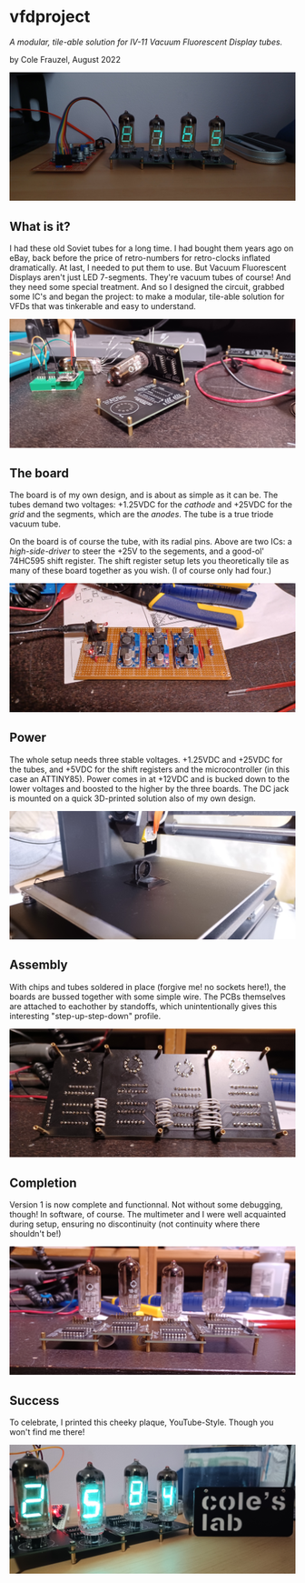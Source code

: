 # vfdproject
*A modular, tile-able solution for IV-11 Vacuum Fluorescent Display tubes.*

by Cole Frauzel, August 2022

![4x IV-11 VFDs, front and center, illumied with numbers](/img/4tubes_on_front.jpg)

## What is it?
I had these old Soviet tubes for a long time. I had bought them years ago on eBay, back before the price of retro-numbers for retro-clocks inflated dramatically. At last, I needed to put them to use. But Vacuum Fluorescent Displays aren't just LED 7-segments. They're vacuum tubes of course! And they need some special treatment. And so I designed the circuit, grabbed some IC's and began the project: to make a modular, tile-able solution for VFDs that was tinkerable and easy to understand.

![An unpopulated tube board](/img/board_unpopulated.jpg)

## The board
The board is of my own design, and is about as simple as it can be. The tubes demand two voltages: +1.25VDC for the *cathode* and +25VDC for the *grid* and the segments, which are the *anodes*. The tube is a true triode vacuum tube.

On the board is of course the tube, with its radial pins. Above are two ICs: a *high-side-driver* to steer the +25V to the segements, and a good-ol' 74HC595 shift register. The shift register setup lets you theoretically tile as many of these board together as you wish. (I of course only had four.)

![The power board](/img/power_board.jpg)

## Power
The whole setup needs three stable voltages. +1.25VDC and +25VDC for the tubes, and +5VDC for the shift registers and the microcontroller (in this case an ATTINY85). Power comes in at +12VDC and is bucked down to the lower voltages and boosted to the higher by the three boards. The DC jack is mounted on a quick 3D-printed solution also of my own design.

![3D Printed DC jack holder](/img/3dprint.jpg)

## Assembly
With chips and tubes soldered in place (forgive me! no sockets here!), the boards are bussed together with some simple wire. The PCBs themselves are attached to eachother by standoffs, which unintentionally gives this interesting "step-up-step-down" profile.

![The soldered undersides](/img/underside.jpg)

## Completion
Version 1 is now complete and functionnal. Not without some debugging, though! In software, of course. The multimeter and I were well acquainted during setup, ensuring no discontinuity (not continuity where there shouldn't be!)

![The back of the tubes, dating them to the early 90's](/img/backside.jpg)

## Success
To celebrate, I printed this cheeky plaque, YouTube-Style. Though you won't find me there!

![Cole's Lab](/img/coleslab.jpg)





